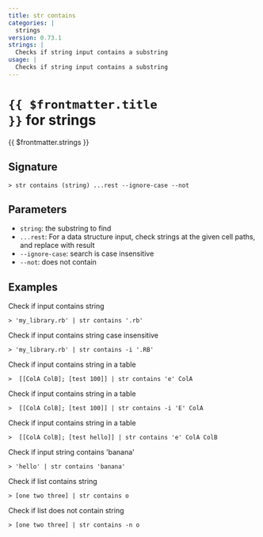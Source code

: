 ```yaml
---
title: str contains
categories: |
  strings
version: 0.73.1
strings: |
  Checks if string input contains a substring
usage: |
  Checks if string input contains a substring
---
```


# <code>{{ $frontmatter.title }}</code> for strings

<div class='command-title'>{{ $frontmatter.strings }}</div>

## Signature

```> str contains (string) ...rest --ignore-case --not```

## Parameters

 -  `string`: the substring to find
 -  `...rest`: For a data structure input, check strings at the given cell paths, and replace with result
 -  `--ignore-case`: search is case insensitive
 -  `--not`: does not contain

## Examples

Check if input contains string
```shell
> 'my_library.rb' | str contains '.rb'
```

Check if input contains string case insensitive
```shell
> 'my_library.rb' | str contains -i '.RB'
```

Check if input contains string in a table
```shell
>  [[ColA ColB]; [test 100]] | str contains 'e' ColA
```

Check if input contains string in a table
```shell
>  [[ColA ColB]; [test 100]] | str contains -i 'E' ColA
```

Check if input contains string in a table
```shell
>  [[ColA ColB]; [test hello]] | str contains 'e' ColA ColB
```

Check if input string contains 'banana'
```shell
> 'hello' | str contains 'banana'
```

Check if list contains string
```shell
> [one two three] | str contains o
```

Check if list does not contain string
```shell
> [one two three] | str contains -n o
```
